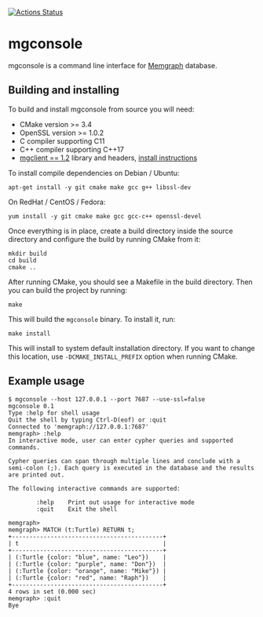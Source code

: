 [![Actions Status](https://github.com/memgraph/mgconsole/workflows/CI/badge.svg)](https://github.com/memgraph/mgconsole/actions)

# mgconsole

mgconsole is a command line interface for [Memgraph](https://memgraph.com)
database.

## Building and installing

To build and install mgconsole from source you will need:
  - CMake version >= 3.4
  - OpenSSL version >= 1.0.2
  - C compiler supporting C11
  - C++ compiler supporting C++17
  - [mgclient == 1.2](https://github.com/memgraph/mgclient/releases/tag/v1.2.0) library and headers, [install instructions](https://github.com/memgraph/mgclient)

To install compile dependencies on Debian / Ubuntu:

```
apt-get install -y git cmake make gcc g++ libssl-dev
```

On RedHat / CentOS / Fedora:

```
yum install -y git cmake make gcc gcc-c++ openssl-devel
```

Once everything is in place, create a build directory inside the source
directory and configure the build by running CMake from it:

```
mkdir build
cd build
cmake ..
```

After running CMake, you should see a Makefile in the build directory. Then you
can build the project by running:

```
make
```

This will build the `mgconsole` binary. To install it, run:

```
make install
```

This will install to system default installation directory. If you want to
change this location, use `-DCMAKE_INSTALL_PREFIX` option when running CMake.

## Example usage

```
$ mgconsole --host 127.0.0.1 --port 7687 --use-ssl=false
mgconsole 0.1
Type :help for shell usage
Quit the shell by typing Ctrl-D(eof) or :quit
Connected to 'memgraph://127.0.0.1:7687'
memgraph> :help
In interactive mode, user can enter cypher queries and supported commands.

Cypher queries can span through multiple lines and conclude with a
semi-colon (;). Each query is executed in the database and the results
are printed out.

The following interactive commands are supported:

        :help    Print out usage for interactive mode
        :quit    Exit the shell

memgraph>
memgraph> MATCH (t:Turtle) RETURN t;
+-------------------------------------------+
| t                                         |
+-------------------------------------------+
| (:Turtle {color: "blue", name: "Leo"})    |
| (:Turtle {color: "purple", name: "Don"})  |
| (:Turtle {color: "orange", name: "Mike"}) |
| (:Turtle {color: "red", name: "Raph"})    |
+-------------------------------------------+
4 rows in set (0.000 sec)
memgraph> :quit
Bye
```
